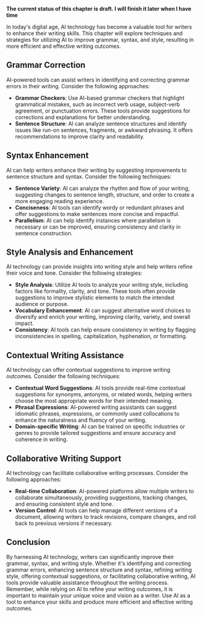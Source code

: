 **The current status of this chapter is draft. I will finish it later when I have time**

In today's digital age, AI technology has become a valuable tool for writers to enhance their writing skills. This chapter will explore techniques and strategies for utilizing AI to improve grammar, syntax, and style, resulting in more efficient and effective writing outcomes.

Grammar Correction
------------------

AI-powered tools can assist writers in identifying and correcting grammar errors in their writing. Consider the following approaches:

* **Grammar Checkers**: Use AI-based grammar checkers that highlight grammatical mistakes, such as incorrect verb usage, subject-verb agreement, or punctuation errors. These tools provide suggestions for corrections and explanations for better understanding.
* **Sentence Structure**: AI can analyze sentence structures and identify issues like run-on sentences, fragments, or awkward phrasing. It offers recommendations to improve clarity and readability.

Syntax Enhancement
------------------

AI can help writers enhance their writing by suggesting improvements to sentence structure and syntax. Consider the following techniques:

* **Sentence Variety**: AI can analyze the rhythm and flow of your writing, suggesting changes to sentence length, structure, and order to create a more engaging reading experience.
* **Conciseness**: AI tools can identify wordy or redundant phrases and offer suggestions to make sentences more concise and impactful.
* **Parallelism**: AI can help identify instances where parallelism is necessary or can be improved, ensuring consistency and clarity in sentence construction.

Style Analysis and Enhancement
------------------------------

AI technology can provide insights into writing style and help writers refine their voice and tone. Consider the following strategies:

* **Style Analysis**: Utilize AI tools to analyze your writing style, including factors like formality, clarity, and tone. These tools often provide suggestions to improve stylistic elements to match the intended audience or purpose.
* **Vocabulary Enhancement**: AI can suggest alternative word choices to diversify and enrich your writing, improving clarity, variety, and overall impact.
* **Consistency**: AI tools can help ensure consistency in writing by flagging inconsistencies in spelling, capitalization, hyphenation, or formatting.

Contextual Writing Assistance
-----------------------------

AI technology can offer contextual suggestions to improve writing outcomes. Consider the following techniques:

* **Contextual Word Suggestions**: AI tools provide real-time contextual suggestions for synonyms, antonyms, or related words, helping writers choose the most appropriate words for their intended meaning.
* **Phrasal Expressions**: AI-powered writing assistants can suggest idiomatic phrases, expressions, or commonly used collocations to enhance the naturalness and fluency of your writing.
* **Domain-specific Writing**: AI can be trained on specific industries or genres to provide tailored suggestions and ensure accuracy and coherence in writing.

Collaborative Writing Support
-----------------------------

AI technology can facilitate collaborative writing processes. Consider the following approaches:

* **Real-time Collaboration**: AI-powered platforms allow multiple writers to collaborate simultaneously, providing suggestions, tracking changes, and ensuring consistent style and tone.
* **Version Control**: AI tools can help manage different versions of a document, allowing writers to track revisions, compare changes, and roll back to previous versions if necessary.

Conclusion
----------

By harnessing AI technology, writers can significantly improve their grammar, syntax, and writing style. Whether it's identifying and correcting grammar errors, enhancing sentence structure and syntax, refining writing style, offering contextual suggestions, or facilitating collaborative writing, AI tools provide valuable assistance throughout the writing process. Remember, while relying on AI to refine your writing outcomes, it is important to maintain your unique voice and vision as a writer. Use AI as a tool to enhance your skills and produce more efficient and effective writing outcomes.
